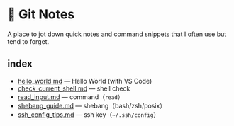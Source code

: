 # 🧰 Git Notes

A place to jot down quick notes and command snippets that I often use but tend to forget.

## index
- [hello_world.md](./hello_world.md) — Hello World (with VS Code)
- [check_current_shell.md](./check_current_shell.md) — shell check
- [read_input.md](./read_input.md) — command（`read`）
- [shebang_guide.md](./shebang_guide.md) — shebang（bash/zsh/posix）
- [ssh_config_tips.md](./ssh_config_tips.md) — ssh key（`~/.ssh/config`）
